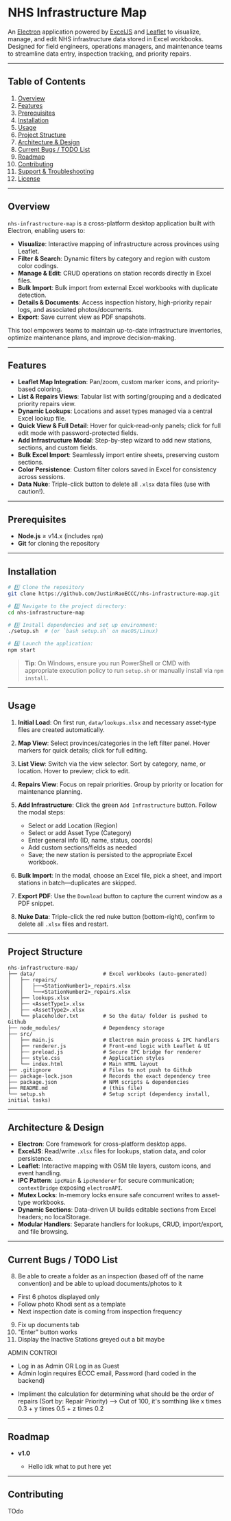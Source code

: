 # NHS Infrastructure Map

An [Electron](https://www.electronjs.org/) application powered by [ExcelJS](https://github.com/exceljs/exceljs) and [Leaflet](https://leafletjs.com/) to visualize, manage, and edit NHS infrastructure data stored in Excel workbooks. Designed for field engineers, operations managers, and maintenance teams to streamline data entry, inspection tracking, and priority repairs.

---

## Table of Contents

1. [Overview](#-overview)
2. [Features](#-features)
3. [Prerequisites](#-prerequisites)
4. [Installation](#⚙️-installation)
5. [Usage](#️-usage)
6. [Project Structure](#️-project-structure)
7. [Architecture & Design](#️-architecture--design)
8. [Current Bugs / TODO List](#️-current-bugs--todo-list)
9. [Roadmap](#-roadmap)
10. [Contributing](#-contributing)
11. [Support & Troubleshooting](#-support--troubleshooting)
12. [License](#-license)

---

## Overview

`nhs-infrastructure-map` is a cross-platform desktop application built with Electron, enabling users to:

* **Visualize**: Interactive mapping of infrastructure across provinces using Leaflet.
* **Filter & Search**: Dynamic filters by category and region with custom color codings.
* **Manage & Edit**: CRUD operations on station records directly in Excel files.
* **Bulk Import**: Bulk import from external Excel workbooks with duplicate detection.
* **Details & Documents**: Access inspection history, high-priority repair logs, and associated photos/documents.
* **Export**: Save current view as PDF snapshots.

This tool empowers teams to maintain up-to-date infrastructure inventories, optimize maintenance plans, and improve decision-making.

---

## Features

* **Leaflet Map Integration**: Pan/zoom, custom marker icons, and priority-based coloring.
* **List & Repairs Views**: Tabular list with sorting/grouping and a dedicated priority repairs view.
* **Dynamic Lookups**: Locations and asset types managed via a central Excel lookup file.
* **Quick View & Full Detail**: Hover for quick-read-only panels; click for full edit mode with password-protected fields.
* **Add Infrastructure Modal**: Step-by-step wizard to add new stations, sections, and custom fields.
* **Bulk Excel Import**: Seamlessly import entire sheets, preserving custom sections.
* **Color Persistence**: Custom filter colors saved in Excel for consistency across sessions.
* **Data Nuke**: Triple-click button to delete all `.xlsx` data files (use with caution!).

---

## Prerequisites

* **Node.js** ≥ v14.x (includes `npm`)
* **Git** for cloning the repository

---

## Installation

```bash
# 1️⃣ Clone the repository
git clone https://github.com/JustinRaoECCC/nhs-infrastructure-map.git

# 2️⃣ Navigate to the project directory:
cd nhs-infrastructure-map

# 3️⃣ Install dependencies and set up environment:
./setup.sh  # (or `bash setup.sh` on macOS/Linux)

# 4️⃣ Launch the application:
npm start
```

> **Tip**: On Windows, ensure you run PowerShell or CMD with appropriate execution policy to run `setup.sh` or manually install via `npm install`.

---

## Usage

1. **Initial Load**: On first run, `data/lookups.xlsx` and necessary asset-type files are created automatically.
2. **Map View**: Select provinces/categories in the left filter panel. Hover markers for quick details; click for full editing.
3. **List View**: Switch via the view selector. Sort by category, name, or location. Hover to preview; click to edit.
4. **Repairs View**: Focus on repair priorities. Group by priority or location for maintenance planning.
5. **Add Infrastructure**: Click the green `Add Infrastructure` button. Follow the modal steps:

   * Select or add Location (Region)
   * Select or add Asset Type (Category)
   * Enter general info (ID, name, status, coords)
   * Add custom sections/fields as needed
   * Save; the new station is persisted to the appropriate Excel workbook.
6. **Bulk Import**: In the modal, choose an Excel file, pick a sheet, and import stations in batch—duplicates are skipped.
7. **Export PDF**: Use the `Download` button to capture the current window as a PDF snippet.
8. **Nuke Data**: Triple-click the red nuke button (bottom-right), confirm to delete all `.xlsx` files and restart.

---

## Project Structure

```
nhs-infrastructure-map/
├── data/                      # Excel workbooks (auto-generated)
│   ├── repairs/
│   │   ├──<StationNumber1>_repairs.xlsx
│   │   └──<StationNumber2>_repairs.xlsx
│   ├── lookups.xlsx
│   ├── <AssetType1>.xlsx
│   ├── <AssetType2>.xlsx
│   └── placeholder.txt        # So the data/ folder is pushed to Github
├── node_modules/              # Dependency storage
├── src/
│   ├── main.js                # Electron main process & IPC handlers
│   ├── renderer.js            # Front-end logic with Leaflet & UI
│   ├── preload.js             # Secure IPC bridge for renderer
│   ├── style.css              # Application styles
│   └── index.html             # Main HTML layout
├── .gitignore                 # Files to not push to Github
├── package-lock.json          # Records the exact dependency tree
├── package.json               # NPM scripts & dependencies
├── README.md                  # (this file)
└── setup.sh                   # Setup script (dependency install, initial tasks)
```

---

## Architecture & Design

* **Electron**: Core framework for cross-platform desktop apps.
* **ExcelJS**: Read/write `.xlsx` files for lookups, station data, and color persistence.
* **Leaflet**: Interactive mapping with OSM tile layers, custom icons, and event handling.
* **IPC Pattern**: `ipcMain` & `ipcRenderer` for secure communication; `contextBridge` exposing `electronAPI`.
* **Mutex Locks**: In-memory locks ensure safe concurrent writes to asset-type workbooks.
* **Dynamic Sections**: Data-driven UI builds editable sections from Excel headers; no localStorage.
* **Modular Handlers**: Separate handlers for lookups, CRUD, import/export, and file browsing.

---

## Current Bugs / TODO List


8. Be able to create a folder as an inspection (based off of the name convention) and be able to upload documents/photos to it
  - First 6 photos displayed only
  - Follow photo Khodi sent as a template
  - Next inspection date is coming from inspection frequency
9. Fix up documents tab
10. "Enter" button works
11. Display the Inactive Stations greyed out a bit maybe

ADMIN CONTROl
- Log in as Admin OR Log in as Guest
- Admin login requires ECCC email, Password (hard coded in the backend)



* Impliment the calculation for determining what should be the order of repairs (Sort by: Repair Priority) -->  Out of 100, it's somthing like x times 0.3 + y times 0.5 + z times 0.2



---

## Roadmap

* **v1.0**

  * Hello idk what to put here yet

---

## Contributing


TOdo